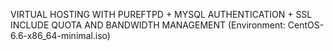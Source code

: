 VIRTUAL HOSTING WITH PUREFTPD + MYSQL AUTHENTICATION + SSL INCLUDE QUOTA AND BANDWIDTH MANAGEMENT
(Environment: CentOS-6.6-x86_64-minimal.iso)
